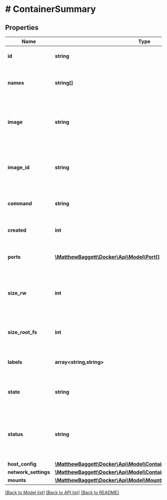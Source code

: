 # # ContainerSummary

## Properties

Name | Type | Description | Notes
------------ | ------------- | ------------- | -------------
**id** | **string** | The ID of this container | [optional]
**names** | **string[]** | The names that this container has been given | [optional]
**image** | **string** | The name of the image used when creating this container | [optional]
**image_id** | **string** | The ID of the image that this container was created from | [optional]
**command** | **string** | Command to run when starting the container | [optional]
**created** | **int** | When the container was created | [optional]
**ports** | [**\MatthewBaggett\Docker\Api\Model\Port[]**](Port.md) | The ports exposed by this container | [optional]
**size_rw** | **int** | The size of files that have been created or changed by this container | [optional]
**size_root_fs** | **int** | The total size of all the files in this container | [optional]
**labels** | **array<string,string>** | User-defined key/value metadata. | [optional]
**state** | **string** | The state of this container (e.g. &#x60;Exited&#x60;) | [optional]
**status** | **string** | Additional human-readable status of this container (e.g. &#x60;Exit 0&#x60;) | [optional]
**host_config** | [**\MatthewBaggett\Docker\Api\Model\ContainerSummaryHostConfig**](ContainerSummaryHostConfig.md) |  | [optional]
**network_settings** | [**\MatthewBaggett\Docker\Api\Model\ContainerSummaryNetworkSettings**](ContainerSummaryNetworkSettings.md) |  | [optional]
**mounts** | [**\MatthewBaggett\Docker\Api\Model\MountPoint[]**](MountPoint.md) |  | [optional]

[[Back to Model list]](../../README.md#models) [[Back to API list]](../../README.md#endpoints) [[Back to README]](../../README.md)
